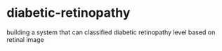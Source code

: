 # diabetic-retinopathy
building a system that can classified diabetic retinopathy level based on retinal image
